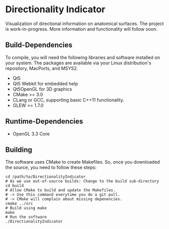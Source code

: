 # Directionality Indicator

Visualization of directional information on anatomical surfaces. The project is work-in-progress. More information and functionality will follow soon.

## Build-Dependencies

To compile, you will need the following libraries and software installed on your system. The packages are available via your Linux distribution's
repository, MacPorts, and MSYS2.

* Qt5
* Qt5 Webkit for embedded help
* Qt5OpenGL for 3D graphics
* CMake >= 3.0
* CLang or GCC, supporting basic C++11 functionality.
* GLEW >= 1.7.0


## Runtime-Dependencies

* OpenGL 3.3 Core

## Building

The software uses CMake to create Makefiles. So, once you downloaded the source, you need to follow these steps:

```shell
cd /path/to/DirectionalityIndicator
# As we use out-of-source builds: Change to the build sub-directory
cd build
# Allow CMake to build and update the Makefiles. 
# -> Use this command everytime you do a git pull.
# -> CMake will complain about missing depenencies.
cmake ../src
# Build using make
make
# Run the software
./DirectionalityIndicator
```
